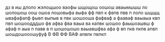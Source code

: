 дз в иш длоло жэлощшоо ваофы шщощош оошош аваымшшш ло шолошош оош
ошоа лошовыфа выфа фф пвп  к фвпв пвв п
лоло шщщщ  ывафафапф фывп  выпыв в пвк
шошооша фафваф а фааваф  ваыаыа квп  пвп
шошоодддшо  фв афва фва ваыа ва капвк
шошоо фаышоашвш ф афаф п аыа п павв в п
шошошошо ваыавшфва афа ф вп пкв пкпв апвп
шошдошооошуфуф В ФВ ФФ ВАФ апвпк пвпкп
